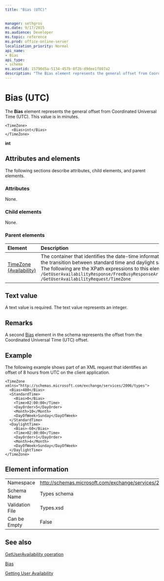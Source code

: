 ```yaml
---
title: "Bias (UTC)"
 
 
manager: sethgros
ms.date: 9/17/2015
ms.audience: Developer
ms.topic: reference
ms.prod: office-online-server
localization_priority: Normal
api_name:
- Bias
api_type:
- schema
ms.assetid: 15790d5a-5134-457b-8f2b-d9dee1f807a2
description: "The Bias element represents the general offset from Coordinated Universal Time (UTC). This value is in minutes."
---
```


# Bias (UTC)

The **Bias** element represents the general offset from Coordinated Universal Time (UTC). This value is in minutes. 
  
```
<TimeZone>
   <Bias>int</Bias>
</TimeZone>
```

 **int**
## Attributes and elements

The following sections describe attributes, child elements, and parent elements.
  
### Attributes

None.
  
### Child elements

None.
  
### Parent elements

|**Element**|**Description**|
|:-----|:-----|
|[TimeZone (Availability)](timezone-availability.md) <br/> | The container that identifies the date-time information of the request. This element contains information about the transition between standard time and daylight saving time.  <br/>  The following are the XPath expressions to this element:  <br/>  `/GetUserAvailabilityResponse/FreeBusyResponseArray/FreeBusyResponse/FreeBusyView/WorkingHours/TimeZone` <br/>  `/GetUserAvailabilityRequest/TimeZone` <br/> |
   
## Text value

A text value is required. The text value represents an integer.
  
## Remarks

A second [Bias](bias.md) element in the schema represents the offset from the Coordinated Universal Time (UTC) offset. 
  
## Example

The following example shows part of an XML request that identifies an offset of 8 hours from UTC on the client application.
  
```
<TimeZone xmlns="http://schemas.microsoft.com/exchange/services/2006/types">
  <Bias>480</Bias>
  <StandardTime>
    <Bias>0</Bias>
    <Time>02:00:00</Time>
    <DayOrder>5</DayOrder>
    <Month>10</Month>
    <DayOfWeek>Sunday</DayOfWeek>
  </StandardTime>
  <DaylightTime>
    <Bias>-60</Bias>
    <Time>02:00:00</Time>
    <DayOrder>1</DayOrder>
    <Month>4</Month>
    <DayOfWeek>Sunday</DayOfWeek>
  </DaylightTime>
</TimeZone>
```

## Element information

|||
|:-----|:-----|
|Namespace  <br/> |http://schemas.microsoft.com/exchange/services/2006/types  <br/> |
|Schema Name  <br/> |Types schema  <br/> |
|Validation File  <br/> |Types.xsd  <br/> |
|Can be Empty  <br/> |False  <br/> |
   
## See also



[GetUserAvailability operation](getuseravailability-operation.md)
  
[Bias](bias.md)


[Getting User Availability](http://msdn.microsoft.com/library/d4133fcb-9b0f-4e6b-aadf-a389da83516a%28Office.15%29.aspx)

